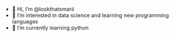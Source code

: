 - 👋 Hi, I’m @lookthatsmarii
- 👀 I’m interested in data science and learning new programming languages
- 🌱 I’m currently learning python

<!---
lookthatsmarii/lookthatsmarii is a ✨ special ✨ repository because its `README.md` (this file) appears on your GitHub profile.
You can click the Preview link to take a look at your changes.
--->
